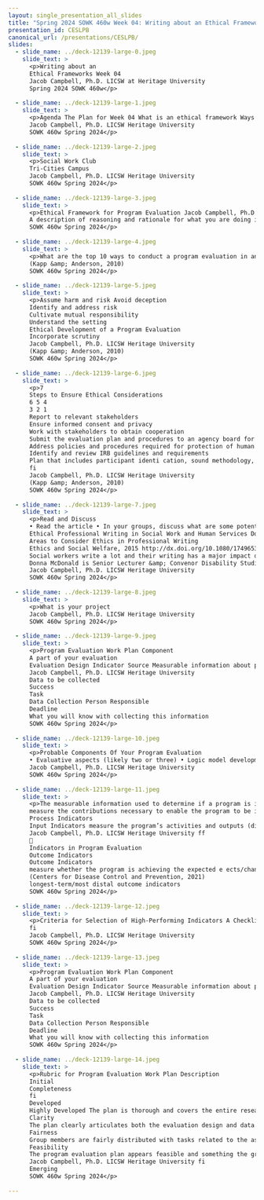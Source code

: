 ```yaml
---
layout: single_presentation_all_slides
title: "Spring 2024 SOWK 460w Week 04: Writing about an Ethical Framework"
presentation_id: CESLPB
canonical_url: /presentations/CESLPB/
slides:
  - slide_name: ../deck-12139-large-0.jpeg
    slide_text: >
      <p>Writing about an
      Ethical Frameworks Week 04
      Jacob Campbell, Ph.D. LICSW at Heritage University
      Spring 2024 SOWK 460w</p>
      
  - slide_name: ../deck-12139-large-1.jpeg
    slide_text: >
      <p>Agenda The Plan for Week 04 What is an ethical framework Ways we consider ethics within program evaluation How we would write about ethical frameworks Planning the design of and tasks completion of your evaluation
      Jacob Campbell, Ph.D. LICSW Heritage University
      SOWK 460w Spring 2024</p>
      
  - slide_name: ../deck-12139-large-2.jpeg
    slide_text: >
      <p>Social Work Club
      Tri-Cities Campus
      Jacob Campbell, Ph.D. LICSW Heritage University
      SOWK 460w Spring 2024</p>
      
  - slide_name: ../deck-12139-large-3.jpeg
    slide_text: >
      <p>Ethical Framework for Program Evaluation Jacob Campbell, Ph.D. LICSW Heritage University
      A description of reasoning and rationale for what you are doing in your study. This is considered in the development of your study and described in your writing.
      SOWK 460w Spring 2024</p>
      
  - slide_name: ../deck-12139-large-4.jpeg
    slide_text: >
      <p>What are the top 10 ways to conduct a program evaluation in an unethical manner Working in Small Groups Jacob Campbell, Ph.D. LICSW Heritage University
      (Kapp &amp; Anderson, 2010)
      SOWK 460w Spring 2024</p>
      
  - slide_name: ../deck-12139-large-5.jpeg
    slide_text: >
      <p>Assume harm and risk Avoid deception
      Identify and address risk
      Cultivate mutual responsibility
      Understand the setting
      Ethical Development of a Program Evaluation
      Incorporate scrutiny
      Jacob Campbell, Ph.D. LICSW Heritage University
      (Kapp &amp; Anderson, 2010)
      SOWK 460w Spring 2024</p>
      
  - slide_name: ../deck-12139-large-6.jpeg
    slide_text: >
      <p>7
      Steps to Ensure Ethical Considerations
      6 5 4
      3 2 1
      Report to relevant stakeholders
      Ensure informed consent and privacy
      Work with stakeholders to obtain cooperation
      Submit the evaluation plan and procedures to an agency board for review and approval
      Address policies and procedures required for protection of human subjects and informed consent
      Identify and review IRB guidelines and requirements
      Plan that includes participant identi cation, sound methodology, and reporting plan
      fi
      Jacob Campbell, Ph.D. LICSW Heritage University
      (Kapp &amp; Anderson, 2010)
      SOWK 460w Spring 2024</p>
      
  - slide_name: ../deck-12139-large-7.jpeg
    slide_text: >
      <p>Read and Discuss
      • Read the article • In your groups, discuss what are some potential areas talked about in the paper you might include discussion of ethical frameworks
      Ethical Professional Writing in Social Work and Human Services Donna McDonald, Jennifer Boddy, Katy O’Callaghan and Polly Chester Downloaded by [DisabilityConnect Griffith] at 14:43 18 February 2015
      Areas to Consider Ethics in Professional Writing
      Ethics and Social Welfare, 2015 http://dx.doi.org/10.1080/17496535.2015.1009481
      Social workers write a lot and their writing has a major impact on people’s lives. The complexity of their writing task arises because they must deal with confidential client information while usually writing for multiple audiences. This means that social work students must achieve more than the basics of technical writing skills. The purpose of this article is twofold. First, after reviewing the literature on the importance and challenges of writing well in social work (and having hosted a number of writing workshops for social workers and human services practitioners), we argue that the development of students’ writing skills must be framed within the social, political and ethical professional circumstances in which students will be working in the future. By teaching writing skills through the lens of the profession’s ethics and values, students will be instilled with a greater understanding of the importance of writing. Second, we propose a model of ethical professional writing which integrates three essential elements that must conjoin in tandem: reflective mindfulness of the client-centred focus of writing responsibilities; a sound understanding of the values and principles of the social work and human services professions as highlighted in the unifying themes in various codes of ethics; and competence in compositional, rhetorical and technical writing skills. In particular, this article focuses on the second element of this model which is concerned with having a sound understanding of the values and principles of ethical professional writing. We conclude that this framework will promote writing competence and benefit clients. Keywords: Ethical professional writing; client-centred writing; writing values and principles
      Donna McDonald is Senior Lecturer &amp; Convenor Disability Studies, Griffith University, School of Human Services and Social Work, Griffith Health Institute, Population and Social Health Research Centre. Correspondence to: Donna McDonald, PhD, School of Human Services and Social Work, Griffith Health Institute, Griffith University, University Drive, Meadowbrook, Qld 4131, Australia. Email: donna. mcdonald@griffith.edu.au Jennifer Boddy is Senior Lecturer in Social Work, Griffith University, School of Human Services and Social Work, Griffith Health Institute, Population and Social Health Research Centre. Katy O’Callaghan is Director, Outpost Consulting. Katy is a researcher, writer and social policy analyst. Polly Chester is Research Assistant, School of Human Services and Social Work, Griffith Health Institute, Griffith University (Logan campus). © 2015 Taylor &amp; Francis
      Jacob Campbell, Ph.D. LICSW Heritage University
      SOWK 460w Spring 2024</p>
      
  - slide_name: ../deck-12139-large-8.jpeg
    slide_text: >
      <p>What is your project
      Jacob Campbell, Ph.D. LICSW Heritage University
      SOWK 460w Spring 2024</p>
      
  - slide_name: ../deck-12139-large-9.jpeg
    slide_text: >
      <p>Program Evaluation Work Plan Component
      A part of your evaluation
      Evaluation Design Indicator Source Measurable information about program implementation
      Jacob Campbell, Ph.D. LICSW Heritage University
      Data to be collected
      Success
      Task
      Data Collection Person Responsible
      Deadline
      What you will know with collecting this information
      SOWK 460w Spring 2024</p>
      
  - slide_name: ../deck-12139-large-10.jpeg
    slide_text: >
      <p>Probable Components Of Your Program Evaluation
      • Evaluative aspects (likely two or three) • Logic model development • Executive summary components • Final presentation
      Jacob Campbell, Ph.D. LICSW Heritage University
      SOWK 460w Spring 2024</p>
      
  - slide_name: ../deck-12139-large-11.jpeg
    slide_text: >
      <p>The measurable information used to determine if a program is implementing their program as expected and achieving their outcomes
      measure the contributions necessary to enable the program to be implemented
      Process Indicators
      Input Indicators measure the program’s activities and outputs (direct products/deliverables of the activities)
      Jacob Campbell, Ph.D. LICSW Heritage University ff
      􀐕
      Indicators in Program Evaluation
      Outcome Indicators
      Outcome Indicators
      measure whether the program is achieving the expected e ects/changes in the short, intermediate, and long term
      (Centers for Disease Control and Prevention, 2021)
      longest-term/most distal outcome indicators
      SOWK 460w Spring 2024</p>
      
  - slide_name: ../deck-12139-large-12.jpeg
    slide_text: >
      <p>Criteria for Selection of High-Performing Indicators A Checklist to Inform Monitoring and Evaluation https://wmich.edu/sites/default/ les/attachments/u350/2014/Indicator_checklist.pdf
      fi
      Jacob Campbell, Ph.D. LICSW Heritage University
      SOWK 460w Spring 2024</p>
      
  - slide_name: ../deck-12139-large-13.jpeg
    slide_text: >
      <p>Program Evaluation Work Plan Component
      A part of your evaluation
      Evaluation Design Indicator Source Measurable information about program implementation
      Jacob Campbell, Ph.D. LICSW Heritage University
      Data to be collected
      Success
      Task
      Data Collection Person Responsible
      Deadline
      What you will know with collecting this information
      SOWK 460w Spring 2024</p>
      
  - slide_name: ../deck-12139-large-14.jpeg
    slide_text: >
      <p>Rubric for Program Evaluation Work Plan Description
      Initial
      Completeness
      fi
      Developed
      Highly Developed The plan is thorough and covers the entire research project.
      Clarity
      The plan clearly articulates both the evaluation design and data collection that will take place within the research. The evaluation design includes components, indicators, sources, and what success looks like. The data collection identi es speci c tasks, the person responsible, and deadlines for completing those tasks.
      Fairness
      Group members are fairly distributed with tasks related to the assignment.
      Feasibility
      The program evaluation plan appears feasible and something the group can accomplish within the semester.
      Jacob Campbell, Ph.D. LICSW Heritage University fi
      Emerging
      SOWK 460w Spring 2024</p>
      
---
```

